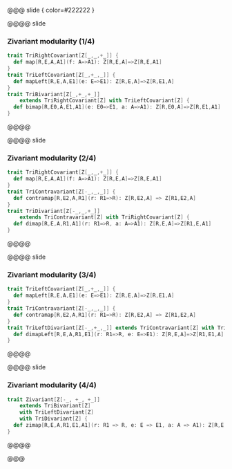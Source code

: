 @@@ slide { color=#222222 }

@@@@ slide

### Zivariant modularity (1/4)

```scala
trait TriRightCovariant[Z[_,_,+_]] {
  def map[R,E,A,A1](f: A=>A1): Z[R,E,A]=>Z[R,E,A1]
}
trait TriLeftCovariant[Z[_,+_,_]] {
  def mapLeft[R,E,A,E1](e: E=>E1): Z[R,E,A]=>Z[R,E1,A]
}
trait TriBivariant[Z[_,+_,+_]]
    extends TriRightCovariant[Z] with TriLeftCovariant[Z] {
  def bimap[R,E0,A,E1,A1](e: E0=>E1, a: A=>A1): Z[R,E0,A]=>Z[R,E1,A1]
}
```

@@@@

@@@@ slide

### Zivariant modularity (2/4)

```scala
trait TriRightCovariant[Z[_,_,+_]] {
  def map[R,E,A,A1](f: A=>A1): Z[R,E,A]=>Z[R,E,A1]
}
trait TriContravariant[Z[-_,_,_]] {
  def contramap[R,E2,A,R1](r: R1=>R): Z[R,E2,A] => Z[R1,E2,A]
}
trait TriDivariant[Z[-_,_,+_]]
    extends TriContravariant[Z] with TriRightCovariant[Z] {
  def dimap[R,E,A,R1,A1](r: R1=>R, a: A=>A1): Z[R,E,A]=>Z[R1,E,A1]
}
```

@@@@

@@@@ slide

### Zivariant modularity (3/4)

```scala
trait TriLeftCovariant[Z[_,+_,_]] {
  def mapLeft[R,E,A,E1](e: E=>E1): Z[R,E,A]=>Z[R,E1,A]
}
trait TriContravariant[Z[-_,_,_]] {
  def contramap[R,E2,A,R1](r: R1=>R): Z[R,E2,A] => Z[R1,E2,A]
}
trait TriLeftDivariant[Z[-_,+_,_]] extends TriContravariant[Z] with TriLeftCovariant[Z] {
  def dimapLeft[R,E,A,R1,E1](r: R1=>R, e: E=>E1): Z[R,E,A]=>Z[R1,E1,A]
}
```

@@@@

@@@@ slide

### Zivariant modularity (4/4)

```scala
trait Zivariant[Z[-_, +_, +_]]
    extends TriBivariant[Z]
    with TriLeftDivariant[Z]
    with TriDivariant[Z] {
  def zimap[R,E,A,R1,E1,A1](r: R1 => R, e: E => E1, a: A => A1): Z[R,E,A] => Z[R1,E1,A1]
}
```

@@@@

@@@